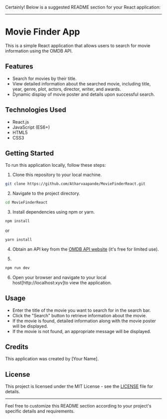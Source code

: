 Certainly! Below is a suggested README section for your React application:

---

# Movie Finder App

This is a simple React application that allows users to search for movie information using the OMDB API.

## Features

- Search for movies by their title.
- View detailed information about the searched movie, including title, year, genre, plot, actors, director, writer, and awards.
- Dynamic display of movie poster and details upon successful search.

## Technologies Used

- React.js
- JavaScript (ES6+)
- HTML5
- CSS3

## Getting Started

To run this application locally, follow these steps:

1. Clone this repository to your local machine.

```bash
git clone https://github.com/Atharvaapande/MovieFinderReact.git
```

2. Navigate to the project directory.

```bash
cd MovieFinderReact
```

3. Install dependencies using npm or yarn.

```bash
npm install
```

or

```bash
yarn install
```

4. Obtain an API key from the [OMDB API website](https://www.omdbapi.com/) (it's free for limited use).

5.

```bash
npm run dev
```

6. Open your browser and navigate to your local host[http://localhost:xyv]to view the application.

## Usage

- Enter the title of the movie you want to search for in the search bar.
- Click the "Search" button to retrieve information about the movie.
- If the movie is found, detailed information along with the movie poster will be displayed.
- If the movie is not found, an appropriate message will be displayed.

## Credits

This application was created by [Your Name].

## License

This project is licensed under the MIT License - see the [LICENSE](LICENSE) file for details.

---

Feel free to customize this README section according to your project's specific details and requirements.
